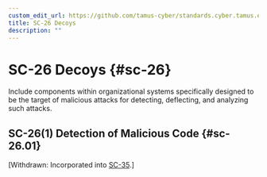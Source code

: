```yaml
---
custom_edit_url: https://github.com/tamus-cyber/standards.cyber.tamus.edu/tree/main/content/tamus.edu/TAMUS_profile.xml
title: SC-26 Decoys
description: ""
---
```


# SC-26 Decoys {#sc-26}

Include components within organizational systems specifically designed to be the target of malicious attacks for detecting, deflecting, and analyzing such attacks.

## SC-26(1) Detection of Malicious Code {#sc-26.01}

[Withdrawn: Incorporated into [SC-35](../sc/sc-35#sc-35).]

